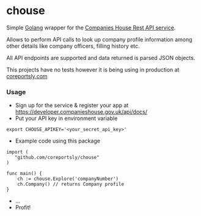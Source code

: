 # chouse

Simple [Golang](https://golang.org/) wrapper for the [Companies House Rest API service](https://www.gov.uk/government/organisations/companies-house).

Allows to perform API calls to look up company profile information among other details like company officers, filling history etc.

All API endpoints are supported and data returned is parsed JSON objects.

This projects have no tests however it is being using in production at [coreportsly.com](http://coreportsly.com)

### Usage

* Sign up for the service & register your app at https://developer.companieshouse.gov.uk/api/docs/
* Put your API key in environment variable

```shell
export CHOUSE_APIKEY='<your_secret_api_key>'
```

* Example code using this package

```golang
import (
   "github.com/coreportsly/chouse"
)

func main() {
    ch := chouse.Explore('companyNumber')
    ch.Company() // returns Company profile
}
```

* ...
* Profit!

